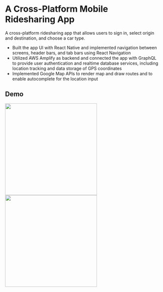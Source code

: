 # A Cross-Platform Mobile Ridesharing App
 A cross-platform ridesharing app that allows users to sign in, select origin and destination, and choose a car type. 

* Built the app UI with React Native and implemented navigation between screens, header bars, and tab bars using React Navigation
* Utilized AWS Amplify as backend and connected the app with GraphQL to provide user authentication and realtime database services, including location tracking and data storage of GPS coordinates
* Implemented Google Map APIs to render map and draw routes and to enable autocomplete for the location input

 ## Demo
<image src="./demo/Home-map.gif" height="300"/>
<image src="./demo/Location-search.gif" height="300"/>
